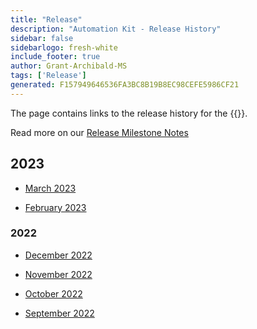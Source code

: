 ```yaml
---
title: "Release"
description: "Automation Kit - Release History"
sidebar: false
sidebarlogo: fresh-white
include_footer: true
author: Grant-Archibald-MS
tags: ['Release']
generated: F157949646536FA3BC8B19B8EC98CEFE5986CF21
---
```


The page contains links to the release history for the {{<product-name>}}.

Read more on our [Release Milestone Notes](/en-gb/releases/milestones)

## 2023

- [March 2023](/en-gb/releases/march-2023)

- [February 2023](/en-gb/releases/february-2023)

### 2022

- [December 2022](/en-gb/releases/december-2022)

- [November 2022](/en-gb/releases/november-2022)

- [October 2022](/en-gb/releases/october-2022)

- [September 2022](/en-gb/releases/september-2022)
